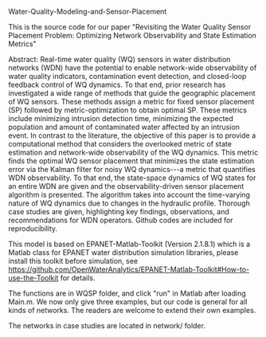 Water-Quality-Modeling-and-Sensor-Placement

This is the source code for our paper "Revisiting the Water Quality Sensor Placement Problem: Optimizing Network Observability and State Estimation Metrics"

Abstract: Real-time water quality (WQ) sensors in water distribution networks (WDN) have the potential to enable network-wide observability of water quality indicators, contamination event detection, and closed-loop feedback control of WQ dynamics. To that end, prior research has investigated a wide range of methods that guide the geographic placement of WQ sensors. These methods assign a metric for fixed sensor placement (SP) followed by metric-optimization to obtain optimal SP. These metrics include minimizing intrusion detection time, minimizing the expected population and amount of contaminated water affected by an intrusion event.  In contrast to the literature, the objective of this paper is to provide a  computational method that considers the overlooked metric of state estimation and network-wide observability of the WQ dynamics. This metric finds the optimal WQ sensor placement that minimizes the state estimation error via the Kalman filter for noisy WQ dynamics---a metric that quantifies WDN observability. To that end, the state-space dynamics of WQ states for an entire WDN are given and the observability-driven sensor placement algorithm is presented. The algorithm  takes into account the time-varying nature of WQ dynamics due to changes in the hydraulic profile.  Thorough case studies are given, highlighting key findings, observations, and recommendations for WDN operators. Github codes are included for reproducibility. 

This model is based on EPANET-Matlab-Toolkit (Version 2.1.8.1) which is a Matlab class for EPANET water distribution simulation libraries, please install this toolkit before simulation, see https://github.com/OpenWaterAnalytics/EPANET-Matlab-Toolkit#How-to-use-the-Toolkit for details.

The functions are in WQSP folder, and click "run" in Matlab after loading Main.m. We now only give three examples, but our code is general for all kinds of networks. The readers are welcome to extend their own examples.

The networks in case studies are located in network/ folder.
